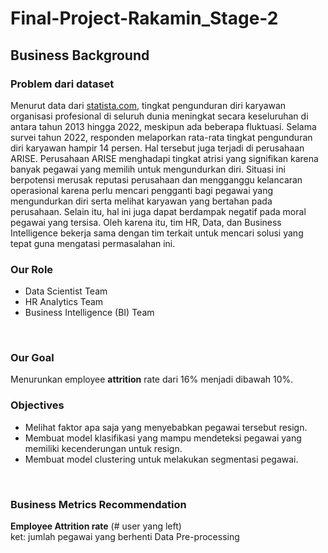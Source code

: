 # Final-Project-Rakamin_Stage-2

## Business Background

### Problem dari dataset
Menurut data dari [statista.com](https://www.statista.com/statistics/933710/professional-services-worldwide-employee-attrition/), tingkat pengunduran diri karyawan organisasi profesional di seluruh dunia meningkat secara keseluruhan di antara tahun 2013 hingga 2022, meskipun ada beberapa fluktuasi. Selama survei tahun 2022, responden melaporkan rata-rata tingkat pengunduran diri karyawan hampir 14 persen. Hal tersebut juga terjadi di perusahaan ARISE. Perusahaan ARISE menghadapi tingkat atrisi yang signifikan karena banyak pegawai yang memilih untuk mengundurkan diri. Situasi ini berpotensi merusak reputasi perusahaan dan mengganggu kelancaran operasional karena perlu mencari pengganti bagi pegawai yang mengundurkan diri serta melihat karyawan yang bertahan pada perusahaan. Selain itu, hal ini juga dapat berdampak negatif pada moral pegawai yang tersisa. Oleh karena itu, tim HR, Data, dan Business Intelligence bekerja sama dengan tim terkait untuk mencari solusi yang tepat guna mengatasi permasalahan ini.
<br>
### Our Role
- Data Scientist Team
- HR Analytics Team
- Business Intelligence (BI) Team
<br>

### Our Goal
Menurunkan employee **attrition** rate dari 16% menjadi dibawah 10%.
<br>

### Objectives
- Melihat faktor apa saja yang menyebabkan pegawai tersebut resign.
- Membuat model klasifikasi yang mampu mendeteksi pegawai yang memiliki kecenderungan untuk resign.
- Membuat model clustering untuk melakukan segmentasi pegawai.
<br>

### Business Metrics Recommendation

**Employee Attrition rate** (# user yang left)<br>
ket: jumlah pegawai yang berhenti
Data Pre-processing
